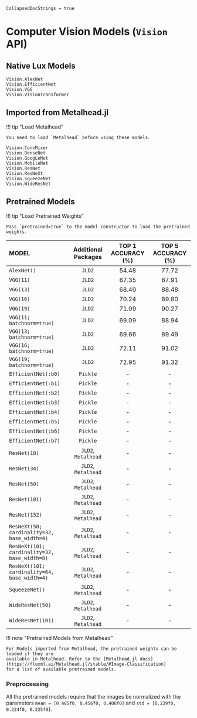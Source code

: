 ```@meta
CollapsedDocStrings = true
```

# Computer Vision Models (`Vision` API)

## Native Lux Models

```@docs
Vision.AlexNet
Vision.EfficientNet
Vision.VGG
Vision.VisionTransformer
```

## Imported from Metalhead.jl

!!! tip "Load Metalhead"

    You need to load `Metalhead` before using these models.

```@docs
Vision.ConvMixer
Vision.DenseNet
Vision.GoogLeNet
Vision.MobileNet
Vision.ResNet
Vision.ResNeXt
Vision.SqueezeNet
Vision.WideResNet
```

## Pretrained Models

!!! tip "Load Pretrained Weights"

    Pass `pretrained=true` to the model constructor to load the pretrained weights.

| MODEL                                        | Additional Packages | TOP 1 ACCURACY (%) | TOP 5 ACCURACY (%) |
| :------------------------------------------- | :-----------------: | :----------------: | :----------------: |
| `AlexNet()`                                  |       `JLD2`        |       54.48        |       77.72        |
| `VGG(11)`                                    |       `JLD2`        |       67.35        |       87.91        |
| `VGG(13)`                                    |       `JLD2`        |       68.40        |       88.48        |
| `VGG(16)`                                    |       `JLD2`        |       70.24        |       89.80        |
| `VGG(19)`                                    |       `JLD2`        |       71.09        |       90.27        |
| `VGG(11; batchnorm=true)`                    |       `JLD2`        |       69.09        |       88.94        |
| `VGG(13; batchnorm=true)`                    |       `JLD2`        |       69.66        |       89.49        |
| `VGG(16; batchnorm=true)`                    |       `JLD2`        |       72.11        |       91.02        |
| `VGG(19; batchnorm=true)`                    |       `JLD2`        |       72.95        |       91.32        |
| `EfficientNet(:b0)`                          |      `Pickle`       |         -          |         -          |
| `EfficientNet(:b1)`                          |      `Pickle`       |         -          |         -          |
| `EfficientNet(:b2)`                          |      `Pickle`       |         -          |         -          |
| `EfficientNet(:b3)`                          |      `Pickle`       |         -          |         -          |
| `EfficientNet(:b4)`                          |      `Pickle`       |         -          |         -          |
| `EfficientNet(:b5)`                          |      `Pickle`       |         -          |         -          |
| `EfficientNet(:b6)`                          |      `Pickle`       |         -          |         -          |
| `EfficientNet(:b7)`                          |      `Pickle`       |         -          |         -          |
| `ResNet(18)`                                 | `JLD2`, `Metalhead` |         -          |         -          |
| `ResNet(34)`                                 | `JLD2`, `Metalhead` |         -          |         -          |
| `ResNet(50)`                                 | `JLD2`, `Metalhead` |         -          |         -          |
| `ResNet(101)`                                | `JLD2`, `Metalhead` |         -          |         -          |
| `ResNet(152)`                                | `JLD2`, `Metalhead` |         -          |         -          |
| `ResNeXt(50; cardinality=32, base_width=4)`  | `JLD2`, `Metalhead` |         -          |         -          |
| `ResNeXt(101; cardinality=32, base_width=8)` | `JLD2`, `Metalhead` |         -          |         -          |
| `ResNeXt(101; cardinality=64, base_width=4)` | `JLD2`, `Metalhead` |         -          |         -          |
| `SqueezeNet()`                               | `JLD2`, `Metalhead` |         -          |         -          |
| `WideResNet(50)`                             | `JLD2`, `Metalhead` |         -          |         -          |
| `WideResNet(101)`                            | `JLD2`, `Metalhead` |         -          |         -          |

!!! note "Pretrained Models from Metalhead"

    For Models imported from Metalhead, the pretrained weights can be loaded if they are
    available in Metalhead. Refer to the [Metalhead.jl docs](https://fluxml.ai/Metalhead.jl/stable/#Image-Classification)
    for a list of available pretrained models.

### Preprocessing

All the pretrained models require that the images be normalized with the parameters
`mean = [0.485f0, 0.456f0, 0.406f0]` and `std = [0.229f0, 0.224f0, 0.225f0]`.

